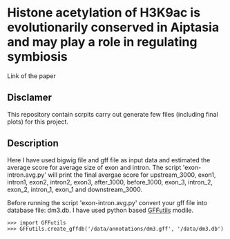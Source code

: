 # Histone acetylation of H3K9ac is evolutionarily conserved in Aiptasia and may play a role in regulating symbiosis

Link of the paper

## Disclamer

This repository contain scrpits carry out generate few files (including final plots) for this project. 

## Description

Here I have used bigwig file and gff file as input data and estimated the average score for average size of exon and intron. The script 'exon-intron.avg.py' will print the final avergae score for upstream_3000, exon1, intron1, exon2, intron2, exon3, after_1000, before_1000, exon_3, intron_2, exon_2, intron_1, exon_1 and downstream_3000.
 
Before running the script 'exon-intron.avg.py' convert your gff file into database file: dm3.db. I have used python based [GFFutils](https://github.com/seandavi/GFFutils) modile.

```
>>> import GFFutils
>>> GFFutils.create_gffdb('/data/annotations/dm3.gff', '/data/dm3.db')
```
